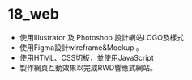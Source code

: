 # 18_web
- 使用Illustrator 及 Photoshop 設計網站LOGO及樣式
- 使用Figma設計wireframe&Mockup 。
- 使用HTML、CSS切板，並使用JavaScript
- 製作網頁互動效果以完成RWD響應式網站。
